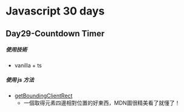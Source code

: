 # Javascript 30 days

## Day29-Countdown Timer



##### 使用技術

- vanilla + ts

##### 使用 js 方法

- [getBoundingClientRect](https://developer.mozilla.org/en-US/docs/Web/API/Element/getBoundingClientRect)
  - 一個取得元素四邊相對位置的好東西，MDN圖很精美看了就懂了！
